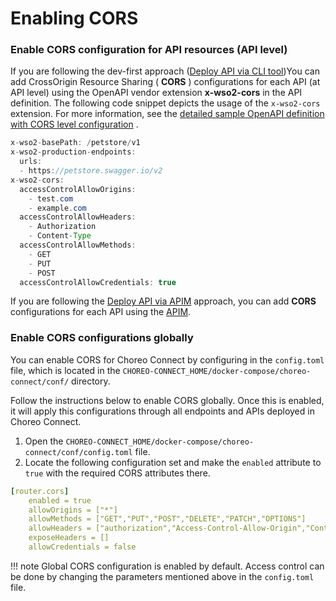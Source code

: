 # Enabling CORS

### Enable CORS configuration for API resources (API level)

If you are following the dev-first approach ([Deploy API via CLI tool]({{base_path}}/deploy-and-publish/deploy-on-gateway/choreo-connect/deploy-api/deploy-api-to-choreo-connect/#via-the-cli-tool-apictl))You can add CrossOrigin Resource Sharing ( **CORS** ) configurations for each API (at API level) using the OpenAPI vendor extension **x-wso2-cors** in the API definition. The following code snippet depicts the usage of the `x-wso2-cors` extension. For more information, see the [detailed sample OpenAPI definition with CORS level configuration](https://github.com/wso2/product-microgateway/blob/master/samples/cors_sample.yaml) .

``` java
x-wso2-basePath: /petstore/v1
x-wso2-production-endpoints:
  urls:
  - https://petstore.swagger.io/v2
x-wso2-cors:
  accessControlAllowOrigins:
    - test.com
    - example.com
  accessControlAllowHeaders:
    - Authorization
    - Content-Type
  accessControlAllowMethods:
    - GET
    - PUT
    - POST
  accessControlAllowCredentials: true
```

If you are following the [Deploy API via APIM]({{base_path}}/deploy-and-publish/deploy-on-gateway/choreo-connect/deploy-api/deploy-api-to-choreo-connect/#via-api-manager) approach, you can add **CORS** configurations for each API using the [APIM]({{base_path}}/design/advanced-topics/enabling-cors-for-apis/#EnablingCORSPerAPI).

### Enable CORS configurations globally

You can enable CORS for Choreo Connect by configuring in the `config.toml` file, which is located in the `CHOREO-CONNECT_HOME/docker-compose/choreo-connect/conf/` directory.

Follow the instructions below to enable CORS globally. Once this is enabled, it will apply this configurations through all endpoints and APIs deployed in Choreo Connect.

1. Open the `CHOREO-CONNECT_HOME/docker-compose/choreo-connect/conf/config.toml` file.
2. Locate the following configuration set and make the `enabled` attribute to `true` with the required CORS attributes there.

  ``` yml
  [router.cors]
      enabled = true
      allowOrigins = ["*"]
      allowMethods = ["GET","PUT","POST","DELETE","PATCH","OPTIONS"]
      allowHeaders = ["authorization","Access-Control-Allow-Origin","Content-Type","SOAPAction","apikey", "testKey", "Internal-Key"]
      exposeHeaders = []
      allowCredentials = false
  ```

!!! note 
    Global CORS configuration is enabled by default. Access control can be done by changing the parameters mentioned above in the `config.toml` file.

